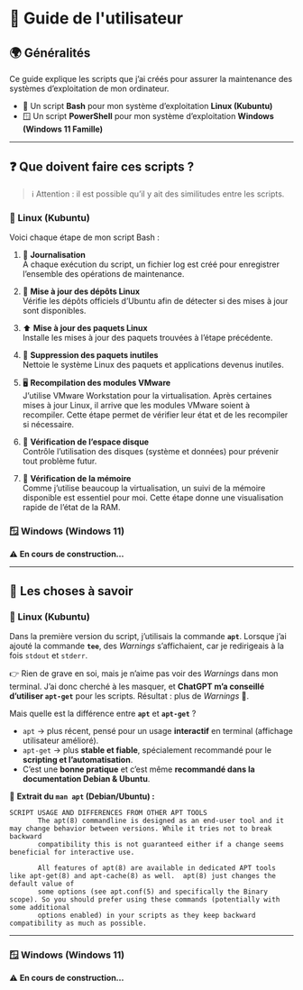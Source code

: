 # 📘 Guide de l'utilisateur

## 🌍 Généralités

Ce guide explique les scripts que j’ai créés pour assurer la maintenance des systèmes d’exploitation de mon ordinateur.

* 🐧 Un script **Bash** pour mon système d’exploitation **Linux (Kubuntu)**
* 🪟 Un script **PowerShell** pour mon système d’exploitation **Windows (Windows 11 Famille)**

---

## ❓ Que doivent faire ces scripts ?

> ℹ️ Attention : il est possible qu’il y ait des similitudes entre les scripts.

### 🐧 Linux (Kubuntu)

Voici chaque étape de mon script Bash :

1. 📝 **Journalisation**  
   À chaque exécution du script, un fichier log est créé pour enregistrer l’ensemble des opérations de maintenance.

2. 🔄 **Mise à jour des dépôts Linux**  
   Vérifie les dépôts officiels d’Ubuntu afin de détecter si des mises à jour sont disponibles.

3. ⬆️ **Mise à jour des paquets Linux**  
   Installe les mises à jour des paquets trouvées à l’étape précédente.

4. 🧹 **Suppression des paquets inutiles**  
   Nettoie le système Linux des paquets et applications devenus inutiles.

5. 🖥️ **Recompilation des modules VMware**  
   J’utilise VMware Workstation pour la virtualisation. Après certaines mises à jour Linux, il arrive que les modules VMware soient à recompiler. Cette étape permet de vérifier leur état et de les recompiler si nécessaire.

6. 💾 **Vérification de l’espace disque**  
   Contrôle l’utilisation des disques (système et données) pour prévenir tout problème futur.

7. 🧠 **Vérification de la mémoire**  
   Comme j’utilise beaucoup la virtualisation, un suivi de la mémoire disponible est essentiel pour moi. Cette étape donne une visualisation rapide de l’état de la RAM.

### 🪟 Windows (Windows 11)

⚠️ **En cours de construction…**

---

## 📌 Les choses à savoir

### 🐧 Linux (Kubuntu)

Dans la première version du script, j’utilisais la commande **`apt`**.
Lorsque j’ai ajouté la commande **`tee`**, des *Warnings* s’affichaient, car je redirigeais à la fois `stdout` et `stderr`.

👉 Rien de grave en soi, mais je n’aime pas voir des *Warnings* dans mon terminal.
J’ai donc cherché à les masquer, et **ChatGPT m’a conseillé d’utiliser `apt-get`** pour les scripts. Résultat : plus de *Warnings* 🎉.

Mais quelle est la différence entre **`apt`** et **`apt-get`** ?

* `apt` → plus récent, pensé pour un usage **interactif** en terminal (affichage utilisateur amélioré).
* `apt-get` → plus **stable et fiable**, spécialement recommandé pour le **scripting et l’automatisation**.
* C’est une **bonne pratique** et c’est même **recommandé dans la documentation Debian & Ubuntu**.

📖 **Extrait du `man apt` (Debian/Ubuntu) :**

```
SCRIPT USAGE AND DIFFERENCES FROM OTHER APT TOOLS
       The apt(8) commandline is designed as an end-user tool and it may change behavior between versions. While it tries not to break backward
       compatibility this is not guaranteed either if a change seems beneficial for interactive use.

       All features of apt(8) are available in dedicated APT tools like apt-get(8) and apt-cache(8) as well.  apt(8) just changes the default value of
       some options (see apt.conf(5) and specifically the Binary scope). So you should prefer using these commands (potentially with some additional
       options enabled) in your scripts as they keep backward compatibility as much as possible.
```

---

### 🪟 Windows (Windows 11)

⚠️ **En cours de construction…**

